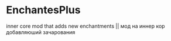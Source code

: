 # EnchantesPlus
inner core mod that adds new enchantments || мод на иннер кор добавляюший зачарования
